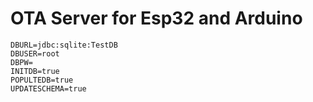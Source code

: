 # OTA Server for Esp32 and Arduino

```
DBURL=jdbc:sqlite:TestDB
DBUSER=root
DBPW=
INITDB=true
POPULTEDB=true
UPDATESCHEMA=true
```
